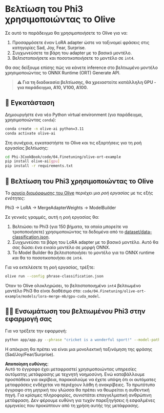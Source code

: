 # Βελτίωση του Phi3 χρησιμοποιώντας το Olive

Σε αυτό το παράδειγμα θα χρησιμοποιήσετε το Olive για να:

1. Προσαρμόσετε έναν LoRA adapter ώστε να ταξινομεί φράσεις στις κατηγορίες Sad, Joy, Fear, Surprise.
1. Συγχωνεύσετε τα βάρη του adapter με το βασικό μοντέλο.
1. Βελτιστοποιήσετε και ποσοτικοποιήσετε το μοντέλο σε `int4`.

Θα σας δείξουμε επίσης πώς να κάνετε inference στο βελτιωμένο μοντέλο χρησιμοποιώντας το ONNX Runtime (ORT) Generate API.

> **⚠️ Για τη διαδικασία βελτίωσης, θα χρειαστείτε κατάλληλη GPU - για παράδειγμα, A10, V100, A100.**

## 💾 Εγκατάσταση

Δημιουργήστε ένα νέο Python virtual environment (για παράδειγμα, χρησιμοποιώντας `conda`):

```bash
conda create -n olive-ai python=3.11
conda activate olive-ai
```

Στη συνέχεια, εγκαταστήστε το Olive και τις εξαρτήσεις για τη ροή εργασίας βελτίωσης:

```bash
cd Phi-3CookBook/code/04.Finetuning/olive-ort-example
pip install olive-ai[gpu]
pip install -r requirements.txt
```

## 🧪 Βελτίωση του Phi3 χρησιμοποιώντας το Olive

Το [αρχείο διαμόρφωσης του Olive](../../../../../code/03.Finetuning/olive-ort-example/phrase-classification.json) περιέχει μια *ροή εργασίας* με τις εξής *ενότητες*:

Phi3 -> LoRA -> MergeAdapterWeights -> ModelBuilder

Σε γενικές γραμμές, αυτή η ροή εργασίας θα:

1. Βελτιώσει το Phi3 (για 150 βήματα, τα οποία μπορείτε να τροποποιήσετε) χρησιμοποιώντας τα δεδομένα από το [dataset/data-classification.json](../../../../../code/03.Finetuning/olive-ort-example/dataset/dataset-classification.json).
1. Συγχωνεύσει τα βάρη του LoRA adapter με το βασικό μοντέλο. Αυτό θα σας δώσει ένα ενιαίο μοντέλο σε μορφή ONNX.
1. Το Model Builder θα βελτιστοποιήσει το μοντέλο για το ONNX runtime *και* θα το ποσοτικοποιήσει σε `int4`.

Για να εκτελέσετε τη ροή εργασίας, τρέξτε:

```bash
olive run --config phrase-classification.json
```

Όταν το Olive ολοκληρώσει, το βελτιστοποιημένο `int4` βελτιωμένο μοντέλο Phi3 θα είναι διαθέσιμο στο: `code/04.Finetuning/olive-ort-example/models/lora-merge-mb/gpu-cuda_model`.

## 🧑‍💻 Ενσωμάτωση του βελτιωμένου Phi3 στην εφαρμογή σας 

Για να τρέξετε την εφαρμογή:

```bash
python app/app.py --phrase "cricket is a wonderful sport!" --model-path models/lora-merge-mb/gpu-cuda_model
```

Η απόκριση θα πρέπει να είναι μια μονολεκτική ταξινόμηση της φράσης (Sad/Joy/Fear/Surprise).

**Αποποίηση ευθύνης**:  
Αυτό το έγγραφο έχει μεταφραστεί χρησιμοποιώντας υπηρεσίες αυτόματης μετάφρασης με τεχνητή νοημοσύνη. Ενώ καταβάλλουμε προσπάθεια για ακρίβεια, παρακαλούμε να έχετε υπόψη ότι οι αυτόματες μεταφράσεις ενδέχεται να περιέχουν λάθη ή ανακρίβειες. Το πρωτότυπο έγγραφο στη μητρική του γλώσσα θα πρέπει να θεωρείται η αυθεντική πηγή. Για κρίσιμες πληροφορίες, συνιστάται επαγγελματική ανθρώπινη μετάφραση. Δεν φέρουμε ευθύνη για τυχόν παρεξηγήσεις ή εσφαλμένες ερμηνείες που προκύπτουν από τη χρήση αυτής της μετάφρασης.